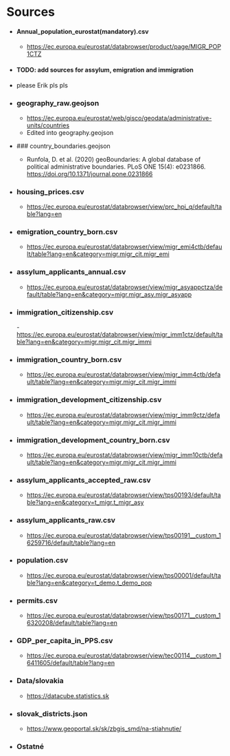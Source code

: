 # Sources
- #### Annual_population_eurostat(mandatory).csv
  - https://ec.europa.eu/eurostat/databrowser/product/page/MIGR_POP1CTZ
- #### TODO: add sources for assylum, emigration and immigration
- please Erik pls pls
- ### geography_raw.geojson
  - https://ec.europa.eu/eurostat/web/gisco/geodata/administrative-units/countries
  - Edited into geography.geojson
- ### country_boundaries.geojson
  - Runfola, D. et al. (2020) geoBoundaries: A global database of political administrative boundaries. PLoS ONE 15(4): e0231866. https://doi.org/10.1371/journal.pone.0231866

- ### housing_prices.csv
  - https://ec.europa.eu/eurostat/databrowser/view/prc_hpi_q/default/table?lang=en

- ### emigration_country_born.csv
  - https://ec.europa.eu/eurostat/databrowser/view/migr_emi4ctb/default/table?lang=en&category=migr.migr_cit.migr_emi

- ### assylum_applicants_annual.csv
  - https://ec.europa.eu/eurostat/databrowser/view/migr_asyappctza/default/table?lang=en&category=migr.migr_asy.migr_asyapp

- ### immigration_citizenship.csv
   -https://ec.europa.eu/eurostat/databrowser/view/migr_imm1ctz/default/table?lang=en&category=migr.migr_cit.migr_immi

- ### immigration_country_born.csv
  - https://ec.europa.eu/eurostat/databrowser/view/migr_imm4ctb/default/table?lang=en&category=migr.migr_cit.migr_immi

- ### immigration_development_citizenship.csv
  - https://ec.europa.eu/eurostat/databrowser/view/migr_imm9ctz/default/table?lang=en&category=migr.migr_cit.migr_immi

- ### immigration_development_country_born.csv
  - https://ec.europa.eu/eurostat/databrowser/view/migr_imm10ctb/default/table?lang=en&category=migr.migr_cit.migr_immi

- ### assylum_applicants_accepted_raw.csv
  - https://ec.europa.eu/eurostat/databrowser/view/tps00193/default/table?lang=en&category=t_migr.t_migr_asy

- ### assylum_applicants_raw.csv
  - https://ec.europa.eu/eurostat/databrowser/view/tps00191__custom_16259716/default/table?lang=en

- ### population.csv
  - https://ec.europa.eu/eurostat/databrowser/view/tps00001/default/table?lang=en&category=t_demo.t_demo_pop

- ### permits.csv
  - https://ec.europa.eu/eurostat/databrowser/view/tps00171__custom_16320208/default/table?lang=en

- ### GDP_per_capita_in_PPS.csv
  - https://ec.europa.eu/eurostat/databrowser/view/tec00114__custom_16411605/default/table?lang=en

- ### Data/slovakia
  - https://datacube.statistics.sk

- ### slovak_districts.json
  - https://www.geoportal.sk/sk/zbgis_smd/na-stiahnutie/

- ### Ostatné
